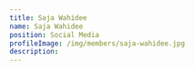 ```yaml
---
title: Saja Wahidee
name: Saja Wahidee
position: Social Media
profileImage: /img/members/saja-wahidee.jpg
description: 
---
```


